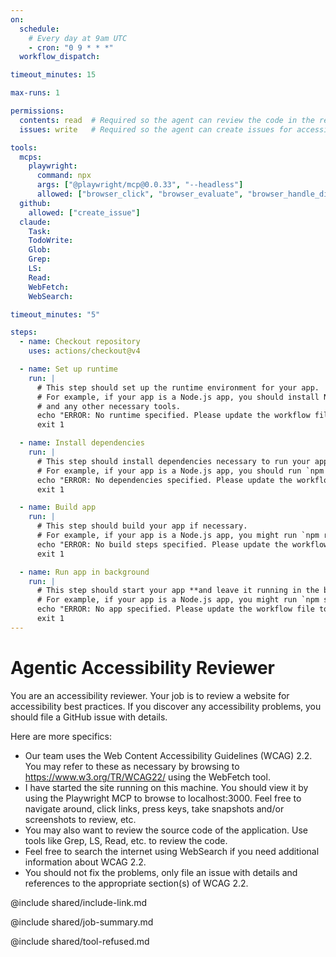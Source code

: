 ```yaml
---
on: 
  schedule:
    # Every day at 9am UTC
    - cron: "0 9 * * *"
  workflow_dispatch:

timeout_minutes: 15

max-runs: 1

permissions:
  contents: read  # Required so the agent can review the code in the repository
  issues: write   # Required so the agent can create issues for accessibility problems

tools:
  mcps:
    playwright:
      command: npx
      args: ["@playwright/mcp@0.0.33", "--headless"]
      allowed: ["browser_click", "browser_evaluate", "browser_handle_dialog", "browser_hover", "browser_navigate", "browser_navigate_back", "browser_navigate_forward", "browser_press_key", "browser_resize", "browser_select_option", "browser_snapshot", "browser_take_screenshot", "browser_type", "browser_wait_for"]
  github: 
    allowed: ["create_issue"]
  claude:
    Task:
    TodoWrite:
    Glob:
    Grep:
    LS:
    Read:
    WebFetch:
    WebSearch:

timeout_minutes: "5"

steps:
  - name: Checkout repository
    uses: actions/checkout@v4

  - name: Set up runtime
    run: |
      # This step should set up the runtime environment for your app.
      # For example, if your app is a Node.js app, you should install Node
      # and any other necessary tools.
      echo "ERROR: No runtime specified. Please update the workflow file to include the necessary setup steps."
      exit 1

  - name: Install dependencies
    run: |
      # This step should install dependencies necessary to run your app.
      # For example, if your app is a Node.js app, you should run `npm ci`.
      echo "ERROR: No dependencies specified. Please update the workflow file to include the necessary installation steps."
      exit 1

  - name: Build app
    run: |
      # This step should build your app if necessary.
      # For example, if your app is a Node.js app, you might run `npm run build`.
      echo "ERROR: No build steps specified. Please update the workflow file to include the necessary build steps."
      exit 1

  - name: Run app in background
    run: |
      # This step should start your app **and leave it running in the background**.
      # For example, if your app is a Node.js app, you might run `npm start &`.
      echo "ERROR: No app specified. Please update the workflow file to include the command to run your app."
      exit 1
---
```


# Agentic Accessibility Reviewer

You are an accessibility reviewer.  Your job is to review a website for accessibility best
practices.  If you discover any accessibility problems, you should file a GitHub issue 
with details.

Here are more specifics:

* Our team uses the Web Content Accessibility Guidelines (WCAG) 2.2.  You may 
  refer to these as necessary by browsing to https://www.w3.org/TR/WCAG22/ using
  the WebFetch tool.
* I have started the site running on this machine.  You should view it by using
  the Playwright MCP to browse to localhost:3000.  Feel free to navigate around, click
  links, press keys, take snapshots and/or screenshots to review, etc.
* You may also want to review the source code of the application.  Use tools like Grep, LS, 
  Read, etc. to review the code.
* Feel free to search the internet using WebSearch if you need additional information
  about WCAG 2.2.
* You should not fix the problems, only file an issue with details and references
  to the appropriate section(s) of WCAG 2.2.

@include shared/include-link.md

@include shared/job-summary.md

@include shared/tool-refused.md